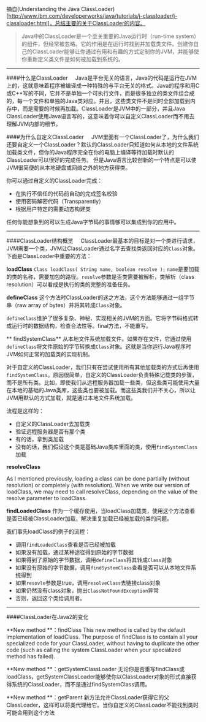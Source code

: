 摘自(Understanding the Java ClassLoader)[http://www.ibm.com/developerworks/java/tutorials/j-classloader/j-classloader.html]，总结主要的关于ClassLoader的内容。


>Java中的ClassLoader是一个至关重要的Java运行时（run-time system）的组件，但经常被忽略。它的作用是在运行时找到并加载类文件。创建你自己的ClassLoader能够让你通过有用和有趣的方式定制你的JVM，并能够使你重新定义类文件是如何被加载到系统的。

-------
####什么是ClassLoader
&nbsp;&nbsp;&nbsp;&nbsp;Java是平台无关的语言，Java的代码是运行在JVM上的，这就意味着程序被编译成一种特殊的与平台无关的格式。Java的程序和用C或C++写的不同，它并不是单独一个可执行文件，而是很多独立的类文件组合成的，每一个文件和单独的Java类对应。并且，这些类文件不是同时全部加载到内存中，而是需要的时候再加载。ClassLoader是JVM中的一部分，并且Java ClassLoader使用Java语言写的，这意味着你可以自定义ClassLoader而不用去理解JVM内部的细节。

####为什么自定义ClassLoader
&nbsp;&nbsp;&nbsp;&nbsp;JVM里面有一个ClassLoader了，为什么我们还要自定义一个ClassLoader？默认的ClassLoader只知道如何从本地的文件系统加载类文件，但你的Java程序完全在你的电脑上编译等待加载时默认的ClassLoader可以很好的完成任务。
但是Java语言比较创新的一个特点是可以使JVM很简便的从本地硬盘或网络之外的地方获得类。

你可以通过自定义的ClassLoader完成：
- 在执行不信任的代码前自动的完成签名校验
- 使用密码解密代码（Transparently）
- 根据用户特定的需要动态构建类

任何你能想象到的可以生成Java字节码的事情够可以集成到你的应用中。

------
####ClassLoader结构概览
&nbsp;&nbsp;&nbsp;&nbsp;ClassLoader最基本的目标是对一个类进行请求，JVM需要一个类，JVM让ClassLoader通过名字去查找类返回对应的`Class`对象。
下面是ClassLoader中重要的方法：

**loadClass**
`Class loadClass( String name, boolean resolve );`
`name`是要加载的类的名称，需要加包的路径。`resolve`参数是否类需要被解析，类解析（class resolution）可以看成是执行的类的完整的准备任务。

**defineClass**
这个方法时ClassLoader的迷之方法，这个方法能够通过一组字节串（raw array of bytes）并将其转成`Class`对象。

`defineClass`维护了很多复杂、神秘、实现相关的JVM的方面。它将字节码格式转成运行时的数据结构，检查合法性等。final方法，不能重写。

** findSystemClass**
从本地文件系统加载文件。如果存在文件，它通过使用`defineClass`将文件原始的字节转换成`Class`对象。这就是当你运行Java程序时JVM如何正常的加载类的实现机制。

对于自定义的ClassLoader，我们只有在尝试使用所有其他加载类的方式后再使用`findSystemClass`。原因很简单，自定义的ClassLoader负责特殊记载类的步骤，而不是所有类。比如，即使我们从远程服务器加载一些类，但这些类可能使用大量在本地的基础的Java类库，这些类也要被加载。而这些类我们并不关心，所以让JVM用默认的方式加载，就是通过本地文件系统加载。

流程是这样的：
- 自定义的ClassLoader去加载类
- 验证远程服务器是否有那个类
- 有的话，拿到类加载
- 没有的话，我们假设这个类是基础Java类库里面的类，使用`findSystemClass`加载

**resolveClass**

As I mentioned previously, loading a class can be done partially (without resolution) or completely (with resolution). When we write our version of loadClass, we may need to call resolveClass, depending on the value of the resolve parameter to loadClass.

**findLoadedClass**
作为一个缓存使用，当loadClass加载类，使用这个方法查看是否已经被ClassLoader加载，解决重复加载已经被加载的类的问题。

我们事先loadClass的例子的流程：
- 调用`findLoadedClass`查看是否已经被加载
- 如果没有加载，通过某种途径得到原始的字节数据
- 如果得到了原始的字节数据，调用`defineClass`将其转成`Class`对象
- 如果没有原始的字节数据，调用`findSystemClass`查看是否可以从本地文件系统得到
- 如果`resovle`参数是true，调用`resolveClass`去链接class对象
- 如果仍然没有class对象，抛出`ClassNotFoundException`异常
- 否则，返回这个类给调用者。

------
####ClassLoader在Java2的变化


**New method  **：findClass
This new method is called by the default implementation of loadClass. The purpose of findClass is to contain all your specialized code for your ClassLoader, without having to duplicate the other code (such as calling the system ClassLoader when your specialized method has failed).


**New method  **：getSystemClassLoader
无论你是否重写findClass或loadClass，getSystemClassLoader能够使你以ClassLoader对象的形式直接获得系统的ClassLoader，而不是通过findSystemClass调用。


**New method  **：getParent
新方法允许ClassLoader获得它的父ClassLoader，这样可以将类代理给它。当你自定义的ClassLoader不能找到类时可能会用到这个方法


